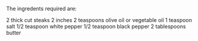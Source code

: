 The ingredents required are:

2 thick cut steaks 2 inches
2 teaspoons olive oil or vegetable oil
1 teaspoon salt
1/2 teaspoon white pepper
1/2 teaspoon black pepper
2 tablespoons butter